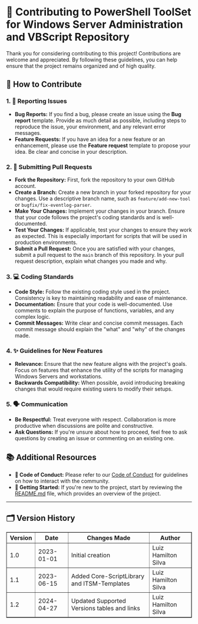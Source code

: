 <div>
  <h1>🤝 Contributing to PowerShell ToolSet for Windows Server Administration and VBScript Repository</h1>
  <p>
    Thank you for considering contributing to this project! Contributions are welcome and appreciated. By following these guidelines, you can help ensure that the project remains organized and of high quality.
  </p>

  <h2>📝 How to Contribute</h2>

  <h3>1. 🐞 Reporting Issues</h3>
  <ul>
    <li>
      <strong>Bug Reports:</strong> If you find a bug, please create an issue using the <strong>Bug report</strong> template. Provide as much detail as possible, including steps to reproduce the issue, your environment, and any relevant error messages.
    </li>
    <li>
      <strong>Feature Requests:</strong> If you have an idea for a new feature or an enhancement, please use the <strong>Feature request</strong> template to propose your idea. Be clear and concise in your description.
    </li>
  </ul>

  <h3>2. 🔀 Submitting Pull Requests</h3>
  <ul>
    <li><strong>Fork the Repository:</strong> First, fork the repository to your own GitHub account.</li>
    <li>
      <strong>Create a Branch:</strong> Create a new branch in your forked repository for your changes. Use a descriptive branch name, such as <code>feature/add-new-tool</code> or <code>bugfix/fix-eventlog-parser</code>.
    </li>
    <li>
      <strong>Make Your Changes:</strong> Implement your changes in your branch. Ensure that your code follows the project's coding standards and is well-documented.
    </li>
    <li>
      <strong>Test Your Changes:</strong> If applicable, test your changes to ensure they work as expected. This is especially important for scripts that will be used in production environments.
    </li>
    <li>
      <strong>Submit a Pull Request:</strong> Once you are satisfied with your changes, submit a pull request to the <code>main</code> branch of this repository. In your pull request description, explain what changes you made and why.
    </li>
  </ul>

  <h3>3. 💻 Coding Standards</h3>
  <ul>
    <li>
      <strong>Code Style:</strong> Follow the existing coding style used in the project. Consistency is key to maintaining readability and ease of maintenance.
    </li>
    <li>
      <strong>Documentation:</strong> Ensure that your code is well-documented. Use comments to explain the purpose of functions, variables, and any complex logic.
    </li>
    <li>
      <strong>Commit Messages:</strong> Write clear and concise commit messages. Each commit message should explain the "what" and "why" of the changes made.
    </li>
  </ul>

  <h3>4. ✨ Guidelines for New Features</h3>
  <ul>
    <li>
      <strong>Relevance:</strong> Ensure that the new feature aligns with the project's goals. Focus on features that enhance the utility of the scripts for managing Windows Servers and workstations.
    </li>
    <li>
      <strong>Backwards Compatibility:</strong> When possible, avoid introducing breaking changes that would require existing users to modify their setups.
    </li>
  </ul>

  <h3>5. 🗣️ Communication</h3>
  <ul>
    <li><strong>Be Respectful:</strong> Treat everyone with respect. Collaboration is more productive when discussions are polite and constructive.</li>
    <li>
      <strong>Ask Questions:</strong> If you're unsure about how to proceed, feel free to ask questions by creating an issue or commenting on an existing one.
    </li>
  </ul>

  <h2>📚 Additional Resources</h2>
  <ul>
    <li>
      <strong>📜 Code of Conduct:</strong> Please refer to our 
      <a href="CODE_OF_CONDUCT.html" target="_blank">Code of Conduct</a> for guidelines on how to interact with the community.
    </li>
    <li>
      <strong>📖 Getting Started:</strong> If you're new to the project, start by reviewing the 
      <a href="https://github.com/brazilianscriptguy/Windows-SysAdmin-ProSuite/tree/main" target="_blank">README.md</a> file, which provides an overview of the project.
    </li>
  </ul>

  <hr />

  <h2>🗂️ Version History</h2>
  <table border="1" style="border-collapse: collapse; width: 100%;">
    <thead>
      <tr>
        <th>Version</th>
        <th>Date</th>
        <th>Changes Made</th>
        <th>Author</th>
      </tr>
    </thead>
    <tbody>
      <tr>
        <td>1.0</td>
        <td>2023-01-01</td>
        <td>Initial creation</td>
        <td>Luiz Hamilton Silva</td>
      </tr>
      <tr>
        <td>1.1</td>
        <td>2023-06-15</td>
        <td>Added Core-ScriptLibrary and ITSM-Templates</td>
        <td>Luiz Hamilton Silva</td>
      </tr>
      <tr>
        <td>1.2</td>
        <td>2024-04-27</td>
        <td>Updated Supported Versions tables and links</td>
        <td>Luiz Hamilton Silva</td>
      </tr>
    </tbody>
  </table>
</div>
